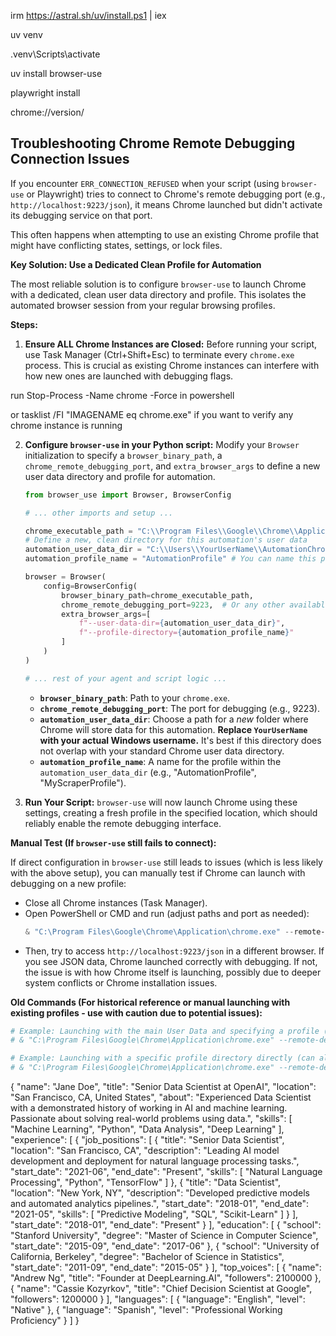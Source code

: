 




irm https://astral.sh/uv/install.ps1 | iex


uv venv   

.venv\Scripts\activate  

uv install browser-use       

playwright install

chrome://version/


## Troubleshooting Chrome Remote Debugging Connection Issues

If you encounter `ERR_CONNECTION_REFUSED` when your script (using `browser-use` or Playwright) tries to connect to Chrome's remote debugging port (e.g., `http://localhost:9223/json`), it means Chrome launched but didn't activate its debugging service on that port.

This often happens when attempting to use an existing Chrome profile that might have conflicting states, settings, or lock files.

**Key Solution: Use a Dedicated Clean Profile for Automation**

The most reliable solution is to configure `browser-use` to launch Chrome with a dedicated, clean user data directory and profile. This isolates the automated browser session from your regular browsing profiles.

**Steps:**

1.  **Ensure ALL Chrome Instances are Closed:** Before running your script, use Task Manager (Ctrl+Shift+Esc) to terminate every `chrome.exe` process. This is crucial as existing Chrome instances can interfere with how new ones are launched with debugging flags.

run Stop-Process -Name chrome -Force in powershell

or tasklist /FI "IMAGENAME eq chrome.exe" if you want to verify any chrome instance is running


2.  **Configure `browser-use` in your Python script:**
    Modify your `Browser` initialization to specify a `browser_binary_path`, a `chrome_remote_debugging_port`, and `extra_browser_args` to define a new user data directory and profile for automation.

    ```python
    from browser_use import Browser, BrowserConfig

    # ... other imports and setup ...

    chrome_executable_path = "C:\\Program Files\\Google\\Chrome\\Application\\chrome.exe"  # Adjust if your path is different
    # Define a new, clean directory for this automation's user data
    automation_user_data_dir = "C:\\Users\\YourUserName\\AutomationChromeProfile" # IMPORTANT: Replace YourUserName
    automation_profile_name = "AutomationProfile" # You can name this profile anything

    browser = Browser(
        config=BrowserConfig(
            browser_binary_path=chrome_executable_path,
            chrome_remote_debugging_port=9223,  # Or any other available port
            extra_browser_args=[
                f"--user-data-dir={automation_user_data_dir}",
                f"--profile-directory={automation_profile_name}"
            ]
        )
    )

    # ... rest of your agent and script logic ...
    ```

    *   **`browser_binary_path`**: Path to your `chrome.exe`.
    *   **`chrome_remote_debugging_port`**: The port for debugging (e.g., 9223).
    *   **`automation_user_data_dir`**: Choose a path for a *new* folder where Chrome will store data for this automation. **Replace `YourUserName` with your actual Windows username.** It's best if this directory does not overlap with your standard Chrome user data directory.
    *   **`automation_profile_name`**: A name for the profile within the `automation_user_data_dir` (e.g., "AutomationProfile", "MyScraperProfile").

3.  **Run Your Script:** `browser-use` will now launch Chrome using these settings, creating a fresh profile in the specified location, which should reliably enable the remote debugging interface.

**Manual Test (If `browser-use` still fails to connect):**

If direct configuration in `browser-use` still leads to issues (which is less likely with the above setup), you can manually test if Chrome can launch with debugging on a new profile:

*   Close all Chrome instances (Task Manager).
*   Open PowerShell or CMD and run (adjust paths and port as needed):
    ```powershell
    & "C:\Program Files\Google\Chrome\Application\chrome.exe" --remote-debugging-port=9223 --user-data-dir="C:\Users\YourUserName\ChromeTestEnvironment" --profile-directory="MyTestProfile"
    ```
*   Then, try to access `http://localhost:9223/json` in a different browser. If you see JSON data, Chrome launched correctly with debugging. If not, the issue is with how Chrome itself is launching, possibly due to deeper system conflicts or Chrome installation issues.

**Old Commands (For historical reference or manual launching with existing profiles - use with caution due to potential issues):**

```powershell
# Example: Launching with the main User Data and specifying a profile (can be problematic if the profile is in a bad state)
# & "C:\Program Files\Google\Chrome\Application\chrome.exe" --remote-debugging-port=9223 --user-data-dir="C:\Users\juans\AppData\Local\Google\Chrome\User Data" --profile-directory="Profile 9"

# Example: Launching with a specific profile directory directly (can also be problematic)
# & "C:\Program Files\Google\Chrome\Application\chrome.exe" --remote-debugging-port=9223 --user-data-dir="C:\Users\juans\AppData\Local\Google\Chrome\User Data\Profile 4"
```


{
  "name": "Jane Doe",
  "title": "Senior Data Scientist at OpenAI",
  "location": "San Francisco, CA, United States",
  "about": "Experienced Data Scientist with a demonstrated history of working in AI and machine learning. Passionate about solving real-world problems using data.",
  "skills": [
    "Machine Learning",
    "Python",
    "Data Analysis",
    "Deep Learning"
  ],
  "experience": [
    {
      "job_positions": [
        {
          "title": "Senior Data Scientist",
          "location": "San Francisco, CA",
          "description": "Leading AI model development and deployment for natural language processing tasks.",
          "start_date": "2021-06",
          "end_date": "Present",
          "skills": [
            "Natural Language Processing",
            "Python",
            "TensorFlow"
          ]
        },
        {
          "title": "Data Scientist",
          "location": "New York, NY",
          "description": "Developed predictive models and automated analytics pipelines.",
          "start_date": "2018-01",
          "end_date": "2021-05",
          "skills": [
            "Predictive Modeling",
            "SQL",
            "Scikit-Learn"
          ]
        }
      ],
      "start_date": "2018-01",
      "end_date": "Present"
    }
  ],
  "education": [
    {
      "school": "Stanford University",
      "degree": "Master of Science in Computer Science",
      "start_date": "2015-09",
      "end_date": "2017-06"
    },
    {
      "school": "University of California, Berkeley",
      "degree": "Bachelor of Science in Statistics",
      "start_date": "2011-09",
      "end_date": "2015-05"
    }
  ],
  "top_voices": [
    {
      "name": "Andrew Ng",
      "title": "Founder at DeepLearning.AI",
      "followers": 2100000
    },
    {
      "name": "Cassie Kozyrkov",
      "title": "Chief Decision Scientist at Google",
      "followers": 1200000
    }
  ],
  "languages": [
    {
      "language": "English",
      "level": "Native"
    },
    {
      "language": "Spanish",
      "level": "Professional Working Proficiency"
    }
  ]
}
